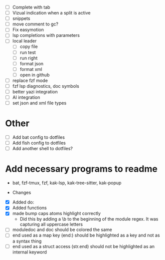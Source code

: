 - [ ] Complete with tab
- [ ] Vizual indication when a split is active
- [ ] snippets
- [ ] move comment to gc?
- [ ] Fix easymotion
- [ ] lsp completions with parameters
- [ ] local leader
	- [ ] copy file
	- [ ] run test
	- [ ] run right
	- [ ] format json
	- [ ] format xml
	- [ ] open in github
- [ ] replace fzf mode
- [ ] fzf lsp diagnostics, doc symbols
- [ ] better yazi integration
- [ ] AI integration
- [ ] set json and xml file types

# Other
- [ ] Add bat config to dotfiles
- [ ] Add fish config to dotfiles
- [ ] Add another shell to dotfiles?

# Add necessary programs to readme
- bat, fzf-tmux, fzf, kak-lsp, kak-tree-sitter, kak-popup

- Changes
- [x] Added do:
- [x] Added functions
- [x] made bump caps atoms highlight correctly
	- Did this by adding a \b to the beginning of the module regex. It was capturing all uppercase letters
- [ ] moduledoc and doc should be colored the same
- [ ] end used as a map key (end:) should be highlighted as a key and not as a syntax thing
- [ ] end used as a struct access (str.end) should not be highlighted as an internal keyword
